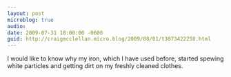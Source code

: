 ```yaml
---
layout: post
microblog: true
audio: 
date: 2009-07-31 18:00:00 -0600
guid: http://craigmcclellan.micro.blog/2009/08/01/t3073422258.html
---
```

I would like to know why my iron, which I have used before, started spewing white particles and getting dirt on my freshly cleaned clothes.
